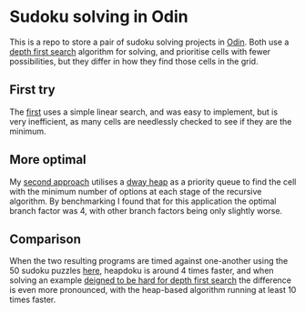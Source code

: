 # Sudoku solving in Odin

This is a repo to store a pair of sudoku solving projects
in [Odin](https://odin-lang.org). Both use a
[depth first search](https://en.wikipedia.org/wiki/Sudoku_solving_algorithms#Backtracking)
algorithm for solving, and prioritise cells with fewer possibilities,
but they differ in how they find those cells in the grid.

## First try
The [first](/sudoku) uses a simple linear search,
and was easy to implement, but is very inefficient, as many cells are
needlessly checked to see if they are the minimum.

## More optimal
My [second approach](/heapdoku) utilises a [dway heap](https://github.com/tim-de/odin-dway-heap)
as a priority queue to find the cell with the minimum number of options at
each stage of the recursive algorithm. By benchmarking I found that for this
application the optimal branch factor was 4, with other branch factors being only
slightly worse.

## Comparison
When the two resulting programs are timed against one-another
using the 50 sudoku puzzles [here](/heapdoku/p096_sudoku.txt),
heapdoku is around 4 times faster, and when solving an example
[deigned to be hard for depth first search](https://en.wikipedia.org/wiki/File:Sudoku_puzzle_hard_for_brute_force.svg)
the difference is even more pronounced, with the heap-based algorithm running
at least 10 times faster.
